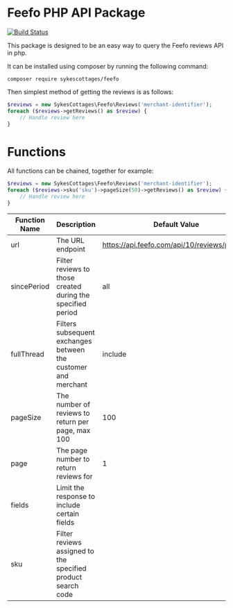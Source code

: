 # Feefo PHP API Package

[![Build Status](https://travis-ci.org/SykesCottages/feefo.svg?branch=master)](https://travis-ci.org/SykesCottages/feefo)

This package is designed to be an easy way to query the Feefo reviews API in php.

It can be installed using composer by running the following command:

```
composer require sykescottages/feefo
```

Then simplest method of getting the reviews is as follows:
 
```php
$reviews = new SykesCottages\Feefo\Reviews('merchant-identifier');
foreach ($reviews->getReviews() as $review) {
    // Handle review here
}
```

# Functions

All functions can be chained, together for example:

```php
$reviews = new SykesCottages\Feefo\Reviews('merchant-identifier');
foreach ($reviews->sku('sku')->pageSize(50)->getReviews() as $review) {
    // Handle review here
}
```

| <b>Function Name</b>  | <b>Description</b>                                              | <b>Default Value</b>                          |
| --------------------- | --------------------------------------------------------------- | --------------------------------------------- |
| url                   | The URL endpoint                                                | https://api.feefo.com/api/10/reviews/product  |
| sincePeriod           | Filter reviews to those created during the specified period     | all                                           |
| fullThread            | Filters subsequent exchanges between the customer and merchant  | include                                       |
| pageSize              | The number of reviews to return per page, max 100               | 100                                           |
| page                  | The page number to return reviews for                           | 1                                             |
| fields                | Limit the response to include certain fields                    |                                               |
| sku                   | Filter reviews assigned to the specified product search code    |                                               |
